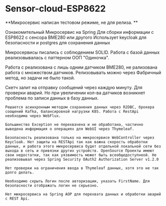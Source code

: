 # Sensor-cloud-ESP8622

**Микросервис написан тестовом режиме, не для релиза. **

Ознакомительный Микросервис на Spring Для сборки информации с ESP8622 с сенсора BME280 или другого
Использует keycloak для безопасности и postgres для сохранения данных

Микросервисы писались с соблюдением SOLID. Работа с базой данных реализовывалась с паттерном ООП "Одиночка".

Работа с реализована с лишь одним датчиком BME280, не рализована работа с множеством датчиков. Релизовывать можно через Фабричный метод, но задачи не было такой.

Скетч залит на отправку сообщений через каждую минуту. Для проверки аварий. Но при увеличении кол-ва датчиков возникнет проблема по записи данных в базу данных. 


	Решается асинхронным методом сохранения данных через R2DBC, брокера соощений Kafka, балансировкой нагрузки K8S. Работа с RestApi необходима через WebFlux. 

	Большинство Exception не перехвачена и не обработана, частично выведена информация о операциях для WebUI через Thymeleaf.

	Безопасность реализована только на микросервисе WebController через Keycloak. Нет защиты на RESTApi так как важна скорость обработки данных, и работа этого микросервиса будет отдельной локальной сети без выхода в сеть и привязки других устройств. OpenSource Проекты имеют свои недостатки, так как уязвимость может быть всеобщедоступнеой. Не реализовывал через Spring Security OAuth2 Authorization Server v1.2.0

	Нет проверки на ограничения ввода в Thymeleaf данных, хотя это не так долго делать.

	Необходимо скрыть Логин после авторизации, указать FirstName. Для безопасности отображать логин не серьезно.

	Нет микросервиса на Spring AOP для перехвата данных и обработки аварий с REST Api.
